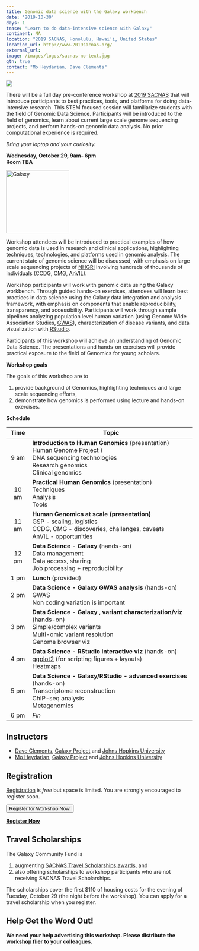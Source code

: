 ```yaml
---
title: Genomic data science with the Galaxy workbench
date: '2019-10-30'
days: 1
tease: "Learn to do data-intensive science with Galaxy"
continent: NA
location: "2019 SACNAS, Honolulu, Hawai'i, United States" 
location_url: http://www.2019sacnas.org/
external_url: 
image: /images/logos/sacnas-no-text.jpg
gtn: true
contact: "Mo Heydarian, Dave Clements"
---
```


[<img class="float-right" src="/src/events/2019-sacnas/sacnas-2019-flier-thumb.png" />](https://depot.galaxyproject.org/hub/attachments/events/2019-sacnas/2019-sacnas-flier.pdf)

There will be a full day pre-conference workshop at [2019 SACNAS](http://www.2019sacnas.org/) that will introduce participants to best practices, tools, and platforms for doing data-intensive research. This STEM focused session will familiarize students with the field of Genomic Data Science. Participants will be introduced to the field of genomics, learn about current large scale genome sequencing projects, and perform hands-on genomic data analysis.  No prior computational experience is required.

*Bring your laptop and your curiosity.*


**Wednesday, October 29, 9am- 6pm**<br />
**Room TBA**

[<img class="float-left" src="/src/images/galaxy-logos/galaxy_project_logo_blue.png" alt="Galaxy" width="170" />](/src/index.md)

Workshop attendees will be introduced to practical examples of how genomic data is used in research and clinical applications, highlighting techniques, technologies, and platforms used in genomic analysis. The current state of genomic science will be discussed, with emphasis on large scale sequencing projects of [NHGRI](https://www.genome.gov/) involving hundreds of thousands of individuals ([CCDG](https://www.genome.gov/Funded-Programs-Projects/NHGRI-Genome-Sequencing-Program/Centers-for-Common-Disease-Genomics), [CMG](https://www.genome.gov/Funded-Programs-Projects/NHGRI-Genome-Sequencing-Program/Centers-for-Mendelian-Genomics-CMG), [AnVIL](https://www.genome.gov/Funded-Programs-Projects/Computational-Genomics-and-Data-Science-Program/Genomic-Analysis-Visualization-Informatics-Lab-space-AnVIL)). 

Workshop participants will work with genomic data using the Galaxy workbench. Through guided hands-on exercises, attendees will learn best practices in data science using the Galaxy data integration and analysis framework, with emphasis on components that enable reproducibility, transparency, and accessibility. Participants will work through sample pipelines analyzing population level human variation (using Genome Wide Association Studies, [GWAS](https://www.genome.gov/genetics-glossary/Genome-Wide-Association-Studies?id=91)), characterization of disease variants, and data visualization with [RStudio](https://www.rstudio.com/).

Participants of this workshop will achieve an understanding of Genomic Data Science. The presentations and hands-on exercises will provide practical exposure to the field of Genomics for young scholars. 

**Workshop goals**

The goals of this workshop are to

1. provide background of Genomics, highlighting techniques and large scale sequencing efforts,
2. demonstrate how genomics is performed using lecture and hands-on exercises.

**Schedule**

| Time | Topic |
|:----:| ----- |
| 9 am | **Introduction to Human Genomics** (presentation) <br /> Human Genome Project ) <br /> DNA sequencing technologies <br /> Research genomics <br /> Clinical genomics |
| 10 am | **Practical Human Genomics** (presentation) <br /> Techniques <br />Analysis <br /> Tools |
| 11 am | **Human Genomics at scale (presentation)** <br /> GSP - scaling, logistics <br /> CCDG, CMG - discoveries, challenges, caveats <br /> AnVIL - opportunities |
| 12 pm | **Data Science - Galaxy** (hands-on) <br /> Data management <br /> Data access, sharing <br /> Job processing + reproducibility |
| 1 pm | **Lunch** (provided)
| 2 pm | **Data Science - Galaxy GWAS analysis** (hands-on) <br /> GWAS <br /> Non coding variation is important |
| 3 pm | **Data Science - Galaxy , variant characterization/viz** (hands-on) <br /> Simple/complex variants <br /> Multi-omic variant resolution <br /> Genome browser viz  |
| 4 pm | **Data Science - RStudio interactive viz** (hands-on) <br /> [ggplot2](https://ggplot2.tidyverse.org/) (for scripting figures + layouts) <br /> Heatmaps |
| 5 pm | **Data Science - Galaxy/RStudio - advanced exercises** (hands-on) <br /> Transcriptome reconstruction <br /> ChIP-seq analysis <br /> Metagenomics |
| 6 pm | *Fin* |

## Instructors

- [Dave Clements](/src/people/dave-clements/index.md), [Galaxy Project](/src/index.md) and [Johns Hopkins University](http://jhu.edu)
- [Mo Heydarian](/src/people/mo-heydarian.index.md), [Galaxy Project](/src/index.md) and [Johns Hopkins University](http://jhu.edu)

## Registration

[Registration](https://sacnas-genomic-2019.eventbrite.com/) is *free* but space is limited.  You are strongly encouraged to register soon.

<a href="https://sacnas-genomic-2019.eventbrite.com/"><button type="button" class="btn btn-success">Register for Workshop Now!</button></a>


**[Register Now](https://sacnas-genomic-2019.eventbrite.com/)**

## Travel Scholarships

The Galaxy Community Fund is

1. augmenting [SACNAS Travel Scholarships awards](https://www.2019sacnas.org/travel-scholarships/), and
2. also offering scholarships to workshop participants who are not receiving SACNAS Travel Scholarships.

The scholarships cover the first $110 of housing costs for the evening of Tuesday, October 29 (the night before the workshop).  You can apply for a travel scholarship when you register.


## Help Get the Word Out!

**We need your help advertising this workshop.  Please distribute the [workshop flier](https://depot.galaxyproject.org/hub/attachments/events/2019-sacnas/2019-sacnas-flier.pdf) to your colleagues.**
